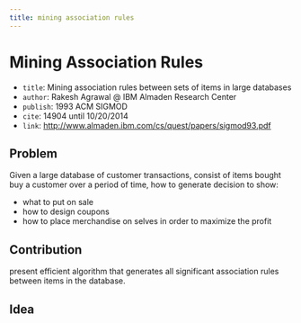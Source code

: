 ```yaml
---
title: mining association rules
---
```


# Mining Association Rules

* `title`: Mining association rules between sets of items in large databases
* `author`: Rakesh Agrawal @ IBM Almaden Research Center
* `publish`: 1993 ACM SIGMOD
* `cite`: 14904 until 10/20/2014
* `link`: http://www.almaden.ibm.com/cs/quest/papers/sigmod93.pdf

## Problem

Given a large database of customer transactions,
consist of items bought buy a customer over a period of time,
how to generate decision to show:

* what to put on sale
* how to design coupons
* how to place merchandise on selves in order to maximize the profit

## Contribution

present efficient algorithm that generates all significant association rules between items in the database.

## Idea
